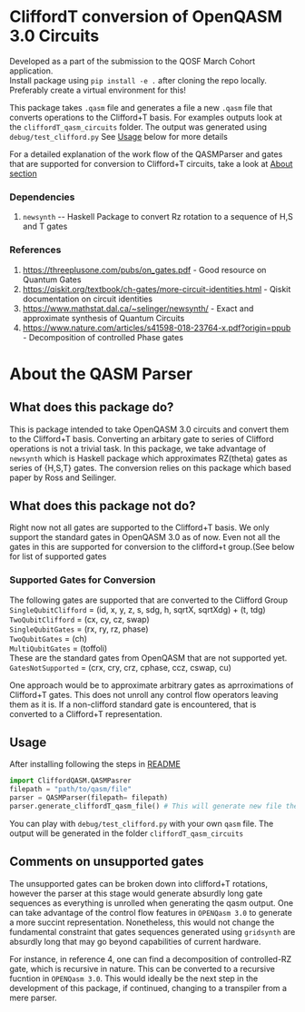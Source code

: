 # CliffordT conversion of OpenQASM 3.0 Circuits
Developed as a part of the submission to the QOSF March Cohort application.   
Install package using `pip install -e .` after cloning the repo locally. Preferably create a virtual environment for this!

This package takes `.qasm` file and generates a file a new `.qasm` file that converts operations to the Clifford+T basis. For examples outputs look at the `cliffordT_qasm_circuits` folder. The output was generated using `debug/test_clifford.py` See [Usage](#Usage) below for more details

For a detailed explanation of the work flow of the QASMParser and gates that are supported for conversion to Clifford+T circuits, take a look at [About section](#About-the-QASM-Parser)


### Dependencies
1. `newsynth` -- Haskell Package to convert Rz rotation to a sequence of H,S and T gates

### References
1. https://threeplusone.com/pubs/on_gates.pdf - Good resource on Quantum Gates
2. https://qiskit.org/textbook/ch-gates/more-circuit-identities.html - Qiskit documentation on circuit identities
3. https://www.mathstat.dal.ca/~selinger/newsynth/ - Exact and approximate synthesis of Quantum Circuits
4. https://www.nature.com/articles/s41598-018-23764-x.pdf?origin=ppub - Decomposition of controlled Phase gates

# About the QASM Parser

## What does this package do?
This is package intended to take OpenQASM 3.0 circuits and convert them to the Clifford+T basis. Converting an arbitary gate to series of Clifford operations is not a trivial task. In this package, we take advantage of `newsynth` which is Haskell package which approximates RZ(theta) gates as series of {H,S,T} gates. The conversion relies on this package which based paper by Ross and Seilinger. 

## What does this package not do?
Right now not all gates are supported to the Clifford+T basis. We only support the standard gates in OpenQASM 3.0 as of now. Even not all the gates in this are supported for conversion to the clifford+t group.(See below for list of supported gates
### Supported Gates for Conversion
The following gates are supported that are converted to the Clifford Group       
`SingleQubitClifford` = (id, x, y, z, s, sdg, h, sqrtX, sqrtXdg) + (t, tdg)         
`TwoQubitClifford` = (cx, cy, cz, swap)       
`SingleQubitGates` = (rx, ry, rz, phase)         
`TwoQubitGates` = (ch)   
`MultiQubitGates`  = (toffoli)     
These are the standard gates from OpenQASM that are not supported yet.      
`GatesNotSupported` = (crx, cry, crz, cphase, ccz, cswap, cu)

One approach would be to approximate arbitrary gates as  aprroximations of Clifford+T gates. 
This does not unroll any control flow operators leaving them as it is. If a non-clifford standard gate is encountered, that is converted to a Clifford+T representation.

## Usage
After installing following the steps in [README](../README.md)
```python
import CliffordQASM.QASMPasrer
filepath = "path/to/qasm/file"
parser = QASMParser(filepath= filepath)
parser.generate_cliffordT_qasm_file() # This will generate new file the name cliffordT_oldname.qasm
```
You can play with `debug/test_clifford.py` with your own `qasm` file. The output will be generated in the folder `cliffordT_qasm_circuits`

## Comments on unsupported gates
The unsupported gates can be broken down into clifford+T rotations, however the parser at this stage would generate absurdly long gate sequences as everything is unrolled when generating the qasm output. One can take advantage of the control flow features in `OPENQasm 3.0` to generate a more succint representation. Nonetheless, this would not change the fundamental constraint that gates sequences generated using `gridsynth` are absurdly long that may go beyond capabilities of current hardware. 

For instance, in reference 4, one can find a decomposition of controlled-RZ gate, which is recursive in nature. This can be converted to a recursive fucntion in `OPENQasm 3.0`. This would ideally be the next step in the development of this package, if continued, changing to a transpiler from a mere parser. 
